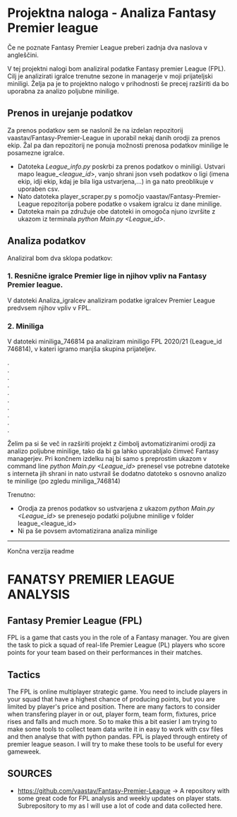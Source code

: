 # Projektna naloga - Analiza Fantasy Premier league

Če ne poznate Fantasy Premier League preberi zadnja dva naslova v angleščini.  

V tej projektni nalogi bom analiziral podatke Fantasy premier League (FPL). Cilj je analizirati igralce trenutne sezone in managerje v moji prijateljski miniligi. Želja pa je to projektno nalogo v prihodnosti še precej razširiti da bo uporabna za analizo poljubne minilige.

## Prenos in urejanje podatkov
Za prenos podatkov sem se naslonil že na izdelan repozitorij vaastav/Fantasy-Premier-League in uporabil nekaj danih orodji za prenos ekip. Žal pa dan repozitorij ne ponuja možnosti prenosa podatkov minilige le posamezne igralce. 

* Datoteka *League_info.py* poskrbi za prenos podatkov o miniligi. Ustvari mapo league_<*league_id*>, vanjo shrani json vseh podatkov o ligi (imena ekip, idji ekip, kdaj je bila liga ustvarjena,...) in ga nato preoblikuje v uporaben csv.
* Nato datoteka player_scraper.py s pomočjo vaastav/Fantasy-Premier-League repozitorija pobere podatke o vsakem igralcu iz dane minilige. 
* Datoteka main pa združuje obe datoteki in omogoča njuno izvršite z ukazom iz terminala *python Main.py <League_id>*.

## Analiza podatkov

Analiziral bom dva sklopa podatkov:

### 1. Resnične igralce Premier lige in njihov vpliv na Fantasy Premier league.

V datoteki Analiza_igralcev analiziram podatke igralcev Premier League predvsem njihov vpliv v FPL.

### 2. Miniliga

V datoteki miniliga_746814 pa analiziram miniligo FPL 2020/21 (League_id 746814), v kateri igramo manjša skupina prijateljev. 

.  
.  
.  
.  
.  
.  
.  
.  
.  
.  

Želim pa si še več in razširiti projekt z čimbolj avtomatiziranimi orodji za analizo poljubne minilige, tako da bi ga lahko uporabljalo čimveč Fantasy managerjev. Pri končnem izdelku naj bi samo s preprostim ukazom v command line *python Main.py <League_id>* prenesel vse potrebne datoteke s interneta jih shrani in nato ustvrail še dodatno datoteko s osnovno analizo te minilige (po zgledu miniliga_746814)
 
Trenutno:
* Orodja za prenos podatkov so ustvarjena z ukazom *python Main.py <League_id>* se prenesejo podatki poljubne minilige v folder league_<league_id>
* Ni pa še povsem avtomatizirana analiza minilige
  

<hr>
Končna verzija readme    
  
# FANATSY PREMIER LEAGUE ANALYSIS

## Fantasy Premier League (FPL)
FPL is a game that casts you in the role of a Fantasy manager. You are given the task to pick a squad of real-life Premier League (PL) players who score points for your team based on their performances in their matches.

## Tactics
The FPL is online multiplayer strategic game. You need to include players in your squad that have a highest chance of producing points, but you are limited by player's price and position. There are many factors to consider when transfering player in or out, player form, team form, fixtures, price rises and falls and much more. So to make this a bit easier I am trying to make some tools to collect team data write it in easy to work with csv files and then analyse that with python pandas. FPL is played through entirety of premier league season. I will try to make these tools to be useful for every gameweek.

## SOURCES
 - https://github.com/vaastav/Fantasy-Premier-League  -> A repository with some great code for FPL analysis and weekly updates on player stats. Subrepository to my as I will use a lot of code and data collected here.
